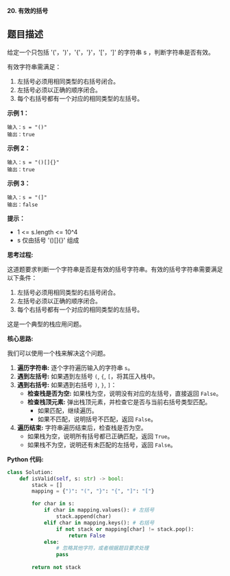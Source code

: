 **20. 有效的括号**

## 题目描述

给定一个只包括 '('，')'，'{'，'}'，'['，']' 的字符串 s ，判断字符串是否有效。

有效字符串需满足：

1. 左括号必须用相同类型的右括号闭合。
2. 左括号必须以正确的顺序闭合。
3. 每个右括号都有一个对应的相同类型的左括号。

**示例 1：**
```
输入：s = "()"
输出：true
```

**示例 2：**
```
输入：s = "()[]{}"
输出：true
```

**示例 3：**
```
输入：s = "(]"
输出：false
```

**提示：**
- 1 <= s.length <= 10^4
- s 仅由括号 '()[]{}' 组成



**思考过程:**

这道题要求判断一个字符串是否是有效的括号字符串。有效的括号字符串需要满足以下条件：
1.  左括号必须用相同类型的右括号闭合。
2.  左括号必须以正确的顺序闭合。
3.  每个右括号都有一个对应的相同类型的左括号。

这是一个典型的栈应用问题。

**核心思路:**

我们可以使用一个栈来解决这个问题。
1.  **遍历字符串:** 逐个字符遍历输入的字符串 `s`。
2.  **遇到左括号:** 如果遇到左括号 `(`, `{`, `[`，将其压入栈中。
3.  **遇到右括号:** 如果遇到右括号 `)`, `}`, `]`：
    -   **检查栈是否为空:** 如果栈为空，说明没有对应的左括号，直接返回 `False`。
    -   **检查栈顶元素:** 弹出栈顶元素，并检查它是否与当前右括号类型匹配。
        -   如果匹配，继续遍历。
        -   如果不匹配，说明括号不匹配，返回 `False`。
4.  **遍历结束:** 字符串遍历结束后，检查栈是否为空。
    -   如果栈为空，说明所有括号都已正确匹配，返回 `True`。
    -   如果栈不为空，说明还有未匹配的左括号，返回 `False`。

**Python 代码:**

```python
class Solution:
    def isValid(self, s: str) -> bool:
        stack = []
        mapping = {")": "(", "}": "{", "]": "["}

        for char in s:
            if char in mapping.values(): # 左括号
                stack.append(char)
            elif char in mapping.keys(): # 右括号
                if not stack or mapping[char] != stack.pop():
                    return False
            else:
                # 忽略其他字符，或者根据题目要求处理
                pass
        
        return not stack
```
